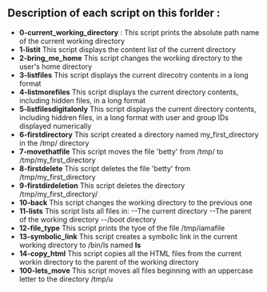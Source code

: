 ## Description of each script on this forlder :

- **0-current_working_directory** :
This script prints the absolute path name of the current working directory
- **1-listit**
This script displays the content list of the current directory
- **2-bring_me_home**
This script changes the working directory to the user's home directory
- **3-listfiles**
This script displays the current direcotry contents in a long format
- **4-listmorefiles**
This script displays the current directory contents, including hidden files, in a long format
- **5-listfilesdigitalonly**
This script displays the current directory contents, including hiddren files, in a long format with user and group IDs displayed numerically
- **6-firstdirectory**
This script created a directory named my_first_directory in the /tmp/ directory
- **7-movethatfile**
This script moves the file 'betty' from /tmp/ to /tmp/my_first_directory
- **8-firstdelete**
This script deletes the file 'betty' from /tmp/my_first_directory
- **9-firstdirdeletion**
This script deletes the directory /tmp/my_first_directory/
- **10-back**
This script changes the working directory to the previous one
- **11-lists**
This script lists all files in:
	--The current directory
	--The parent of the working directory
	--/boot directory
- **12-file_type**
This script prints the tyoe of the file /tmp/iamafile
- **13-symbolic_link**
This script creates a symbolic link in the current working directory to /bin/ls named __ls__
- **14-copy_html**
This script copies all the HTML files from the current workin directory to the parent of the working directory
- **100-lets_move**
This script moves all files beginning with an uppercase letter to the directory /tmp/u
